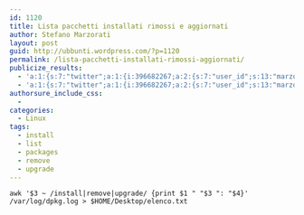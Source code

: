 ```yaml
---
id: 1120
title: Lista pacchetti installati rimossi e aggiornati
author: Stefano Marzorati
layout: post
guid: http://ubbunti.wordpress.com/?p=1120
permalink: /lista-pacchetti-installati-rimossi-aggiornati/
publicize_results:
  - 'a:1:{s:7:"twitter";a:1:{i:396682267;a:2:{s:7:"user_id";s:13:"marzorati_ste";s:7:"post_id";s:18:"174580157829488641";}}}'
  - 'a:1:{s:7:"twitter";a:1:{i:396682267;a:2:{s:7:"user_id";s:13:"marzorati_ste";s:7:"post_id";s:18:"174580157829488641";}}}'
authorsure_include_css:
  - 
categories:
  - Linux
tags:
  - install
  - list
  - packages
  - remove
  - upgrade
---
```

`awk '$3 ~ /install|remove|upgrade/ {print $1 " "$3 ": "$4}' /var/log/dpkg.log > $HOME/Desktop/elenco.txt`
